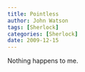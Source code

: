 ```yaml
---
title: Pointless
author: John Watson
tags: [Sherlock]
categories: [Sherlock]
date: 2009-12-15 
---
```

Nothing happens to me.